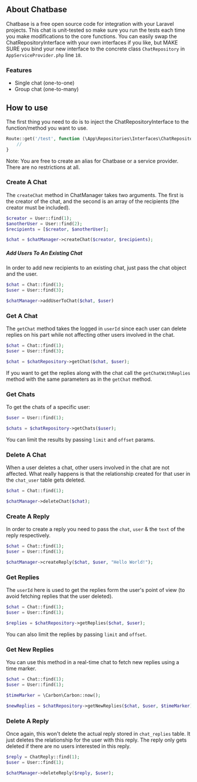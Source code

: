 ## About Chatbase

Chatbase is a free open source code for integration with your Laravel projects. 
This chat is unit-tested so make sure you run the tests each time you make modifications to the core functions.
You can easily swap the ChatRepositoryInterface with your own interfaces if you like, but MAKE SURE you bind your new interface to the concrete class `ChatRepository` in `AppServiceProvider.php` line `18`.

### Features

- Single chat (one-to-one)
- Group chat (one-to-many)

## How to use

The first thing you need to do is to inject the ChatRepositoryInterface to the function/method you want to use.

```php
Route::get('/test', function (\App\Repositories\Interfaces\ChatRepositoryInterface $chatRepository) {
    //
}
```

Note: You are free to create an alias for Chatbase or a service provider. There are no restrictions at all.


### Create A Chat

The `createChat` method in ChatManager takes two arguments. The first is the creator of the chat, and the second is an array of the recipients (the creator must be included).

```php
$creator = User::find(1);
$anotherUser = User::find(2);
$recipients = [$creator, $anotherUser];

$chat = $chatManager->createChat($creator, $recipients);
```

##### Add Users To An Existing Chat

In order to add new recipients to an existing chat, just pass the chat object and the user.

```php
$chat = Chat::find(1);
$user = User::find(3);

$chatManager->addUserToChat($chat, $user)
```

### Get A Chat

The `getChat` method takes the logged in `userId` since each user can delete replies on his part while not affecting other users involved in the chat.

```php
$chat = Chat::find(1);
$user = User::find(3);

$chat = $chatRepository->getChat($chat, $user);
```

If you want to get the replies along with the chat call the `getChatWithReplies` method with the same parameters as in the `getChat` method.

### Get Chats

To get the chats of a specific user:


```php
$user = User::find(1);

$chats = $chatRepository->getChats($user);
```

You can limit the results by passing `limit` and `offset` params.

### Delete A Chat

When a user deletes a chat, other users involved in the chat are not affected. What really happens is that the relationship created for that user in the `chat_user` table gets deleted.

```php
$chat = Chat::find(1);

$chatManager->deleteChat($chat);
```

### Create A Reply

In order to create a reply you need to pass the `chat`, `user` & the `text` of the reply respectively.

```php
$chat = Chat::find(1);
$user = User::find(1);

$chatManager->createReply($chat, $user, "Hello World!");
```

### Get Replies

The `userId` here is used to get the replies form the user's point of view (to avoid fetching replies that the user deleted). 

```php
$chat = Chat::find(1);
$user = User::find(1);

$replies = $chatRepository->getReplies($chat, $user);
```

You can also limit the replies by passing `limit` and `offset`.

### Get New Replies

You can use this method in a real-time chat to fetch new replies using a time marker.

```php
$chat = Chat::find(1);
$user = User::find(1);

$timeMarker = \Carbon\Carbon::now();

$newReplies = $chatRepository->getNewReplies($chat, $user, $timeMarker);
```

### Delete A Reply

Once again, this won't delete the actual reply stored in `chat_replies` table. It just deletes the relationship for the user with this reply. The reply only gets deleted if there are no users interested in this reply.

```php
$reply = ChatReply::find(1);
$user = User::find(1);

$chatManager->deleteReply($reply, $user);
```
